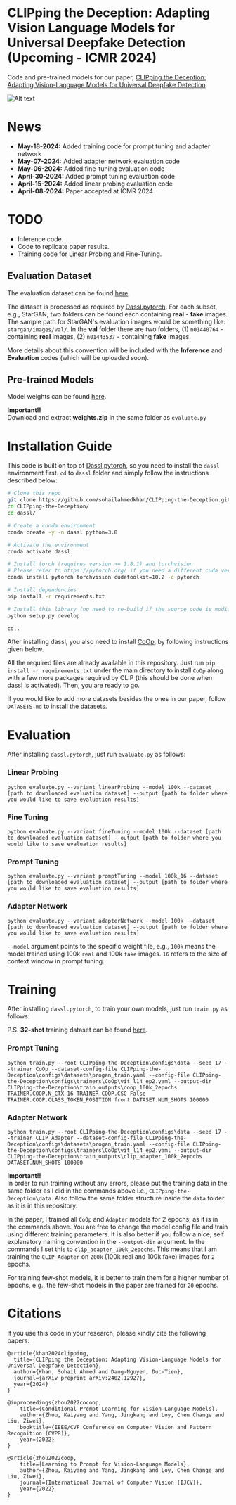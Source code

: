 # CLIPping the Deception: Adapting Vision Language Models for Universal Deepfake Detection (Upcoming - ICMR 2024)
Code and pre-trained models for our paper, [CLIPping the Deception: Adapting Vision-Language Models for Universal Deepfake Detection](https://arxiv.org/pdf/2402.12927).

<img src="assets/main.png" alt="Alt text" title="Optional title">

# News
* **May-18-2024:** Added training code for prompt tuning and adapter network
* **May-07-2024:** Added adapter network evaluation code
* **May-06-2024:** Added fine-tuning evaluation code
* **April-30-2024:** Added prompt tuning evaluation code
* **April-15-2024:** Added linear probing evaluation code
* **April-08-2024:** Paper accepted at ICMR 2024

# TODO
* Inference code.
* Code to replicate paper results.
* Training code for Linear Probing and Fine-Tuning.

## Evaluation Dataset
The evaluation dataset can be found [here](https://tinyurl.com/5b3fh7fh).

The dataset is processed as required by [Dassl.pytorch](https://github.com/KaiyangZhou/Dassl.pytorch). For each subset, e.g., StarGAN, two folders can be found each containing **real** - **fake** images. The sample path for StarGAN's evaluation images would be something like: `stargan/images/val/`. In the **val** folder there are two folders, (1) `n01440764` - containing **real** images, (2) `n01443537` - containing **fake** images.

More details about this convention will be included with the **Inference** and **Evaluation** codes (which will be uploaded soon).

## Pre-trained Models
Model weights can be found [here](https://tinyurl.com/nhheyn9r).

**Important!!** <br />
Download and extract **weights.zip** in the same folder as `evaluate.py`

# Installation Guide
This code is built on top of [Dassl.pytorch](https://github.com/KaiyangZhou/Dassl.pytorch), so you need to install the `dassl` environment first. `cd` to `dassl` folder and simply follow the instructions described below: 

```bash
# Clone this repo
git clone https://github.com/sohailahmedkhan/CLIPping-the-Deception.git
cd CLIPping-the-Deception/
cd dassl/

# Create a conda environment
conda create -y -n dassl python=3.8

# Activate the environment
conda activate dassl

# Install torch (requires version >= 1.8.1) and torchvision
# Please refer to https://pytorch.org/ if you need a different cuda version
conda install pytorch torchvision cudatoolkit=10.2 -c pytorch

# Install dependencies
pip install -r requirements.txt

# Install this library (no need to re-build if the source code is modified)
python setup.py develop

cd..
```

After installing dassl, you also need to install [CoOp](https://github.com/KaiyangZhou/CoOp/tree/main), by following instructions given below. 
<br />

All the required files are already available in this repository. Just run `pip install -r requirements.txt` under the main directory to install `CoOp` along with a few more packages required by CLIP (this should be done when dassl is activated). Then, you are ready to go.

If you would like to add more datasets besides the ones in our paper, follow `DATASETS.md` to install the datasets.

# Evaluation
After installing `dassl.pytorch`, just run `evaluate.py` as follows:

### Linear Probing
`python evaluate.py --variant linearProbing --model 100k --dataset [path to downloaded evaluation dataset] --output [path to folder where you would like to save evaluation results]`

### Fine Tuning
`python evaluate.py --variant fineTuning --model 100k --dataset [path to downloaded evaluation dataset] --output [path to folder where you would like to save evaluation results]`

### Prompt Tuning
`python evaluate.py --variant promptTuning --model 100k_16 --dataset [path to downloaded evaluation dataset] --output [path to folder where you would like to save evaluation results]`

### Adapter Network
`python evaluate.py --variant adapterNetwork --model 100k --dataset [path to downloaded evaluation dataset] --output [path to folder where you would like to save evaluation results]`

`--model` argument points to the specific weight file, e.g., `100k` means the model trained using 100k `real` and 100k `fake` images. `16` refers to the size of context window in prompt tuning.


# Training
After installing `dassl.pytorch`, to train your own models, just run `train.py` as follows:

P.S. **32-shot** training dataset can be found [here](https://tinyurl.com/49kanv4a).

### Prompt Tuning
`python train.py --root CLIPping-the-Deception\configs\data --seed 17 --trainer CoOp --dataset-config-file CLIPping-the-Deception\configs\datasets\progan_train.yaml --config-file CLIPping-the-Deception\configs\trainers\CoOp\vit_l14_ep2.yaml --output-dir CLIPping-the-Deception\train_outputs\coop_100k_2epochs TRAINER.COOP.N_CTX 16 TRAINER.COOP.CSC False TRAINER.COOP.CLASS_TOKEN_POSITION front DATASET.NUM_SHOTS 100000`

### Adapter Network
`python train.py --root CLIPping-the-Deception\configs\data --seed 17 --trainer CLIP_Adapter --dataset-config-file CLIPping-the-Deception\configs\datasets\progan_train.yaml --config-file CLIPping-the-Deception\configs\trainers\CoOp\vit_l14_ep2.yaml --output-dir CLIPping-the-Deception\train_outputs\clip_adapter_100k_2epochs DATASET.NUM_SHOTS 100000`

**Important!!** <br />
In order to run training without any errors, please put the training data in the same folder as I did in the commands above i.e., `CLIPping-the-Deception\data`. Also follow the same folder structure inside the `data` folder as it is in this repository.

In the paper, I trained all `CoOp` and `Adapter` models for 2 epochs, as it is in the commands above. You are free to change the model config file and train using different training parameters. It is also better if you follow a nice, self explanatory naming convention in the `--output-dir` argument. In the commands I set this to `clip_adapter_100k_2epochs`. This means that I am training the `CLIP_Adapter` on `200k` (100k real and 100k fake) images for `2` epochs.

For training few-shot models, it is better to train them for a higher number of epochs, e.g., the few-shot models in the paper are trained for `20` epochs. 

# Citations
If you use this code in your research, please kindly cite the following papers:
```
@article{khan2024clipping,
  title={CLIPping the Deception: Adapting Vision-Language Models for Universal Deepfake Detection},
  author={Khan, Sohail Ahmed and Dang-Nguyen, Duc-Tien},
  journal={arXiv preprint arXiv:2402.12927},
  year={2024}
}

@inproceedings{zhou2022cocoop,
    title={Conditional Prompt Learning for Vision-Language Models},
    author={Zhou, Kaiyang and Yang, Jingkang and Loy, Chen Change and Liu, Ziwei},
    booktitle={IEEE/CVF Conference on Computer Vision and Pattern Recognition (CVPR)},
    year={2022}
}

@article{zhou2022coop,
    title={Learning to Prompt for Vision-Language Models},
    author={Zhou, Kaiyang and Yang, Jingkang and Loy, Chen Change and Liu, Ziwei},
    journal={International Journal of Computer Vision (IJCV)},
    year={2022}
}
```
